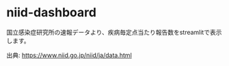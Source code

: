 # niid-dashboard

国立感染症研究所の速報データより、疾病毎定点当たり報告数をstreamlitで表示します。

出典: https://www.niid.go.jp/niid/ja/data.html
